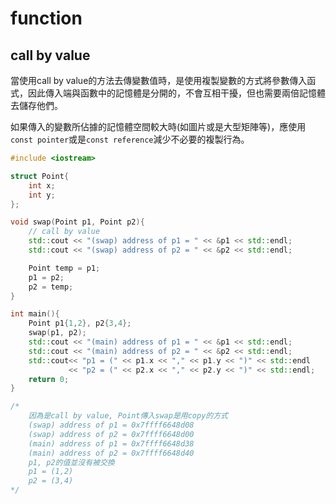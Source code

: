 # function

## call by value

當使用call by value的方法去傳變數值時，是使用複製變數的方式將參數傳入函式，因此傳入端與函數中的記憶體是分開的，不會互相干擾，但也需要兩倍記憶體去儲存他們。

如果傳入的變數所佔據的記憶體空間較大時\(如圖片或是大型矩陣等\)，應使用`const pointer`或是`const reference`減少不必要的複製行為。

```cpp
#include <iostream>

struct Point{
    int x;
    int y;
};

void swap(Point p1, Point p2){
    // call by value
	std::cout << "(swap) address of p1 = " << &p1 << std::endl;
	std::cout << "(swap) address of p2 = " << &p2 << std::endl;

    Point temp = p1;
    p1 = p2;
    p2 = temp;
}

int main(){
    Point p1{1,2}, p2{3,4};
    swap(p1, p2);
    std::cout << "(main) address of p1 = " << &p1 << std::endl;
	std::cout << "(main) address of p2 = " << &p2 << std::endl;
    std::cout<< "p1 = (" << p1.x << "," << p1.y << ")" << std::endl 
             << "p2 = (" << p2.x << "," << p2.y << ")" << std::endl;
    return 0;
}

/*
	因為是call by value, Point傳入swap是用copy的方式
	(swap) address of p1 = 0x7ffff6648d08
	(swap) address of p2 = 0x7ffff6648d00
	(main) address of p1 = 0x7ffff6648d38
	(main) address of p2 = 0x7ffff6648d40
	p1, p2的值並沒有被交換
	p1 = (1,2)
	p2 = (3,4)
*/
```

